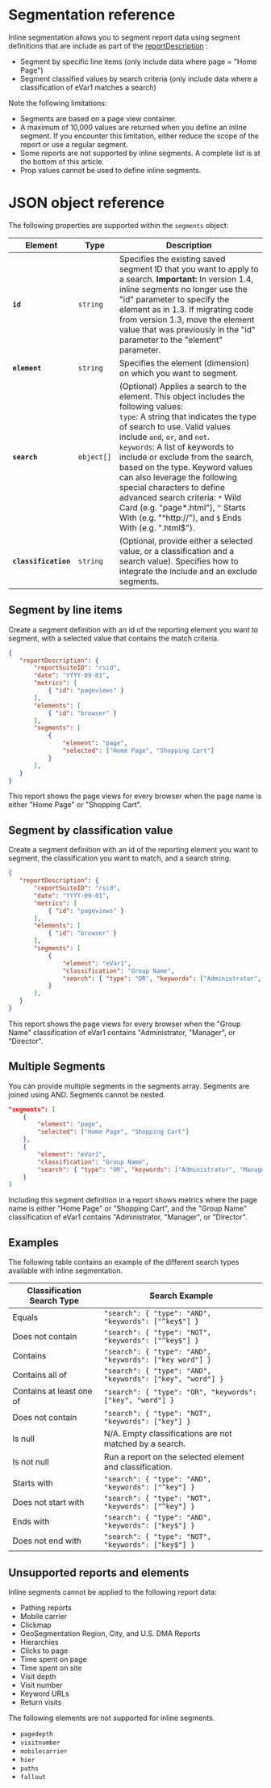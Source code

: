 # Segmentation reference

Inline segmentation allows you to segment report data using segment definitions that are include as part of the [reportDescription](index.md) :

- Segment by specific line items (only include data where page = "Home Page")
- Segment classified values by search criteria (only include data where a classification of eVar1 matches a search)

Note the following limitations:

- Segments are based on a page view container.
- A maximum of 10,000 values are returned when you define an inline segment. If you encounter this limitation, either reduce the scope of the report or use a regular segment.
- Some reports are not supported by inline segments. A complete list is at the bottom of this article.
- Prop values cannot be used to define inline segments.

# JSON object reference

The following properties are supported within the `segments` object:


|Element|Type|Description|
|-------|----|-----------|
| **`id`** | `string` | Specifies the existing saved segment ID that you want to apply to a search. **Important:** In version 1.4, inline segments no longer use the "id" parameter to specify the element as in 1.3. If migrating code from version 1.3, move the element value that was previously in the "id" parameter to the "element" parameter. |
| **`element`** |`string`| Specifies the element (dimension) on which you want to segment. |
| **`search`** | `object[]` | (Optional) Applies a search to the element. This object includes the following values:<br/>`type`: A string that indicates the type of search to use. Valid values include `and`, `or`, and `not`.<br/>`keywords`: A list of keywords to include or exclude from the search, based on the type. Keyword values can also leverage the following special characters to define advanced search criteria: `*` Wild Card (e.g. "page*.html"), `^` Starts With (e.g. "^http://"), and `$` Ends With (e.g. ".html$"). |
| **`classification`** | `string` | (Optional, provide either a selected value, or a classification and a search value). Specifies how to integrate the include and an exclude segments. |

## Segment by line items

Create a segment definition with an id of the reporting element you want to segment, with a selected value that contains the match criteria.

```json
{
   "reportDescription": {
       "reportSuiteID": "rsid",
       "date": "YYYY-09-01",
       "metrics": [
           { "id": "pageviews" }
       ],
       "elements": [
           { "id": "browser" }
       ],
       "segments": [
           { 
               "element": "page",
               "selected": ["Home Page", "Shopping Cart"]
           }
       ],
   }
}
```

This report shows the page views for every browser when the page name is either "Home Page" or "Shopping Cart".

## Segment by classification value

Create a segment definition with an id of the reporting element you want to segment, the classification you want to match, and a search string.

```json
{
   "reportDescription": {
       "reportSuiteID": "rsid",
       "date": "YYYY-09-01",
       "metrics": [
           { "id": "pageviews" }
       ],
       "elements": [
           { "id": "browser" }
       ],
       "segments": [
           { 
               "element": "eVar1",
               "classification": "Group Name",
               "search": { "type": "OR", "keywords": ["Administrator", "Manager", "Director"] }
           }
       ],
   }
}
```

This report shows the page views for every browser when the "Group Name" classification of eVar1 contains "Administrator, "Manager", or "Director".

## Multiple Segments

You can provide multiple segments in the segments array. Segments are joined using AND. Segments cannot be nested.

```json
"segments": [
    { 
        "element": "page",
        "selected": ["Home Page", "Shopping Cart"]
    },
    { 
        "element": "eVar1",
        "classification": "Group Name",
        "search": { "type": "OR", "keywords": ["Administrator", "Manager", "Director"] }
    }
]
```

Including this segment definition in a report shows metrics where the page name is either "Home Page" or "Shopping Cart", and the "Group Name" classification of eVar1 contains "Administrator, "Manager", or "Director".

## Examples

The following table contains an example of the different search types available with inline segmentation.

Classification Search Type | Search Example
--- | ---
Equals | `"search": { "type": "AND", "keywords": ["^key$"] }` 
Does not contain | `"search": { "type": "NOT", "keywords": ["^key$"] }`
Contains | `"search": { "type": "AND", "keywords": ["key word"] }`
Contains all of | `"search": { "type": "AND", "keywords": ["key", "word"] }`
Contains at least one of | `"search": { "type": "OR", "keywords": ["key", "word"] }`
Does not contain | `"search": { "type": "NOT", "keywords": ["key"] }`
Is null | N/A. Empty classifications are not matched by a search.
Is not null | Run a report on the selected element and classification.
Starts with | `"search": { "type": "AND", "keywords": ["^key"] }`
Does not start with | `"search": { "type": "NOT", "keywords": ["^key"] }`
Ends with | `"search": { "type": "AND", "keywords": ["key$"] }`
Does not end with | `"search": { "type": "NOT", "keywords": ["key$"] }`

## Unsupported reports and elements

Inline segments cannot be applied to the following report data:

- Pathing reports
- Mobile carrier
- Clickmap
- GeoSegmentation Region, City, and U.S. DMA Reports
- Hierarchies
- Clicks to page
- Time spent on page
- Time spent on site
- Visit depth
- Visit number
- Keyword URLs
- Return visits

The following elements are not supported for inline segments.

- `pagedepth`
- `visitnumber`
- `mobilecarrier`
- `hier`
- `paths`
- `fallout`